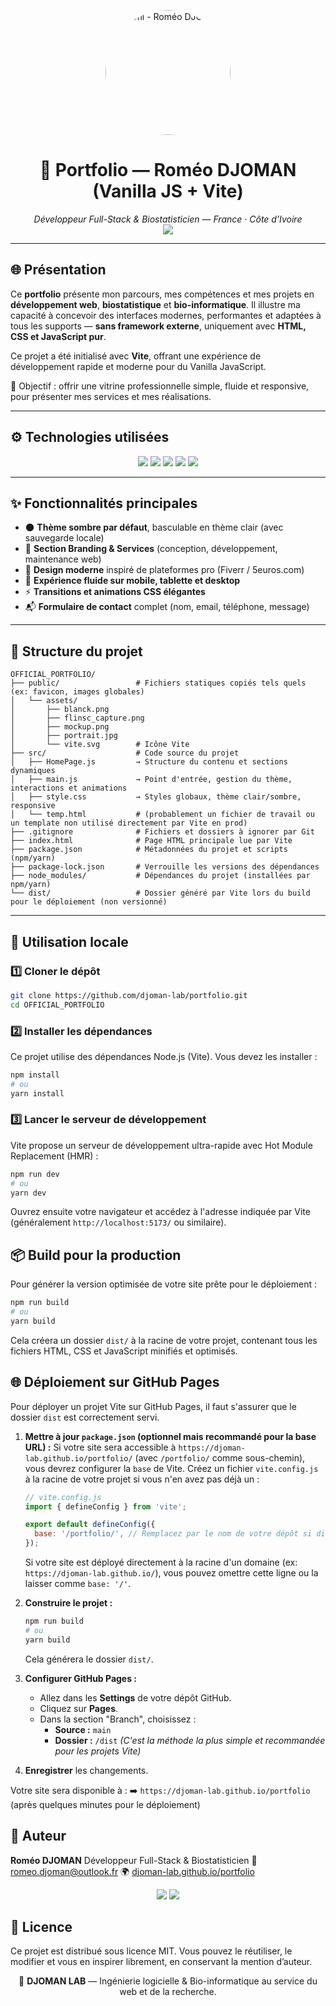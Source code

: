 <p align="center">
  <img src="https://github.com/user-attachments/assets/2c78d4b3-e4b6-4fee-9444-b3b497761ab3"
       alt="Profil - Roméo DJOMAN"
       width="200"
       height="200"
       style="border-radius: 50%; object-fit: cover;" />
</p>



<h1 align="center">💼 Portfolio — <strong>Roméo DJOMAN</strong> (Vanilla JS + Vite)</h1>

<p align="center">
  <em>Développeur Full-Stack & Biostatisticien — France · Côte d’Ivoire</em><br/>
  <a href="https://djoman-lab.github.io/portfolio"><img src="https://img.shields.io/badge/VISIT-SITE%20LIVE-blue?style=for-the-badge&logo=firefox-browser"/></a>
</p>

---

## 🌐 Présentation

Ce **portfolio** présente mon parcours, mes compétences et mes projets en **développement web**, **biostatistique** et **bio-informatique**. Il illustre ma capacité à concevoir des interfaces modernes, performantes et adaptées à tous les supports — **sans framework externe**, uniquement avec **HTML, CSS et JavaScript pur**.

Ce projet a été initialisé avec **Vite**, offrant une expérience de développement rapide et moderne pour du Vanilla JavaScript.

🎯 Objectif : offrir une vitrine professionnelle simple, fluide et responsive, pour présenter mes services et mes réalisations.

---

## ⚙️ Technologies utilisées

<p align="center">
  <img src="https://img.shields.io/badge/HTML5-E34F26?logo=html5&logoColor=white" />
  <img src="https://img.shields.io/badge/CSS3-1572B6?logo=css3&logoColor=white" />
  <img src="https://img.shields.io/badge/JavaScript-F7DF1E?logo=javascript&logoColor=black" />
  <img src="https://img.shields.io/badge/Vite-646CFF?logo=vite&logoColor=white" />
  <img src="https://img.shields.io/badge/GitHub%20Pages-181717?logo=github&logoColor=white" />
</p>

---

## ✨ Fonctionnalités principales

- 🌑 **Thème sombre par défaut**, basculable en thème clair (avec sauvegarde locale)
- 💼 **Section Branding & Services** (conception, développement, maintenance web)
- 🧠 **Design moderne** inspiré de plateformes pro (Fiverr / 5euros.com)
- 📱 **Expérience fluide sur mobile, tablette et desktop**
- ⚡ **Transitions et animations CSS élégantes**
- 📬 **Formulaire de contact** complet (nom, email, téléphone, message)

---

## 📂 Structure du projet

```
OFFICIAL_PORTFOLIO/
├── public/                 # Fichiers statiques copiés tels quels (ex: favicon, images globales)
│   └── assets/
│       ├── blanck.png
│       ├── flinsc_capture.png
│       ├── mockup.png
│       ├── portrait.jpg
│       └── vite.svg        # Icône Vite
├── src/                    # Code source du projet
│   ├── HomePage.js         → Structure du contenu et sections dynamiques
│   ├── main.js             → Point d'entrée, gestion du thème, interactions et animations
│   ├── style.css           → Styles globaux, thème clair/sombre, responsive
│   └── temp.html           # (probablement un fichier de travail ou un template non utilisé directement par Vite en prod)
├── .gitignore              # Fichiers et dossiers à ignorer par Git
├── index.html              # Page HTML principale lue par Vite
├── package.json            # Métadonnées du projet et scripts (npm/yarn)
├── package-lock.json       # Verrouille les versions des dépendances
├── node_modules/           # Dépendances du projet (installées par npm/yarn)
└── dist/                   # Dossier généré par Vite lors du build pour le déploiement (non versionné)
```

---

## 🚀 Utilisation locale

### 1️⃣ Cloner le dépôt

```bash
git clone https://github.com/djoman-lab/portfolio.git
cd OFFICIAL_PORTFOLIO
```

### 2️⃣ Installer les dépendances

Ce projet utilise des dépendances Node.js (Vite). Vous devez les installer :

```bash
npm install
# ou
yarn install
```

### 3️⃣ Lancer le serveur de développement

Vite propose un serveur de développement ultra-rapide avec Hot Module Replacement (HMR) :

```bash
npm run dev
# ou
yarn dev
```

Ouvrez ensuite votre navigateur et accédez à l'adresse indiquée par Vite (généralement `http://localhost:5173/` ou similaire).


## 📦 Build pour la production

Pour générer la version optimisée de votre site prête pour le déploiement :

```bash
npm run build
# ou
yarn build
```

Cela créera un dossier `dist/` à la racine de votre projet, contenant tous les fichiers HTML, CSS et JavaScript minifiés et optimisés.


## 🌐 Déploiement sur GitHub Pages

Pour déployer un projet Vite sur GitHub Pages, il faut s'assurer que le dossier `dist` est correctement servi.

1.  **Mettre à jour `package.json` (optionnel mais recommandé pour la base URL) :**
    Si votre site sera accessible à `https://djoman-lab.github.io/portfolio/` (avec `/portfolio/` comme sous-chemin), vous devrez configurer la `base` de Vite.
    Créez un fichier `vite.config.js` à la racine de votre projet si vous n'en avez pas déjà un :

    ```javascript
    // vite.config.js
    import { defineConfig } from 'vite';

    export default defineConfig({
      base: '/portfolio/', // Remplacez par le nom de votre dépôt si différent
    });
    ```
    Si votre site est déployé directement à la racine d'un domaine (ex: `https://djoman-lab.github.io/`), vous pouvez omettre cette ligne ou la laisser comme `base: '/'`.

2.  **Construire le projet :**

    ```bash
    npm run build
    # ou
    yarn build
    ```
    Cela générera le dossier `dist/`.

3.  **Configurer GitHub Pages :**
    *   Allez dans les **Settings** de votre dépôt GitHub.
    *   Cliquez sur **Pages**.
    *   Dans la section "Branch", choisissez :
        *   **Source :** `main`
        *   **Dossier :** `/dist`
        *(C'est la méthode la plus simple et recommandée pour les projets Vite)*

4.  **Enregistrer** les changements.

Votre site sera disponible à :
➡️ `https://djoman-lab.github.io/portfolio` (après quelques minutes pour le déploiement)


## 🧠 Auteur

**Roméo DJOMAN**
Développeur Full-Stack & Biostatisticien
📧 [romeo.djoman@outlook.fr](mailto:romeo.djoman@outlook.fr)
🌍 [djoman-lab.github.io/portfolio](https://djoman-lab.github.io/portfolio)

<p align="center">
  <a href="https://linkedin.com/in/romeo-djoman"><img src="https://img.shields.io/badge/LinkedIn-blue?logo=linkedin&logoColor=white&style=for-the-badge"/></a>
  <a href="https://github.com/djoman-lab"><img src="https://img.shields.io/badge/GitHub-181717?logo=github&logoColor=white&style=for-the-badge"/></a>
</p>



## 🪪 Licence

Ce projet est distribué sous licence MIT.
Vous pouvez le réutiliser, le modifier et vous en inspirer librement, en conservant la mention d’auteur.



<p align="center">
  🧩 <strong>DJOMAN LAB</strong> — Ingénierie logicielle & Bio-informatique au service du web et de la recherche.
</p>
